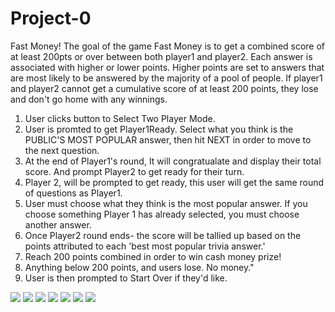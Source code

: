 # Project-0
Fast Money!
The goal of the game Fast Money is to get a combined score of at least 200pts or over between both player1 and player2. Each answer is associated with higher or lower points. Higher points are set to answers that are most likely to be answered by the majority of a pool of people. If player1 and player2 cannot get a cumulative score of at least 200 points, they lose and don't go home with any winnings. 

1. User clicks button to Select Two Player Mode.
2. User is promted to get Player1Ready. Select what you think is the PUBLIC'S MOST POPULAR answer, then hit NEXT in order to move to the next question. 
3. At the end of Player1's round, It will congratualate and display their total score. And prompt Player2 to get ready for their turn.
4. Player 2, will be prompted to get ready, this user will get the same round of questions as Player1.
5. User must choose what they think is the most popular answer. If you choose something Player 1 has already selected, you must choose another answer.  
6. Once Player2 round ends- the score will be tallied up based on the points attributed to each 'best most popular trivia answer.' 
7. Reach 200 points combined in order to win cash money prize! 
8. Anything below 200 points, and users lose. No money."
9. User is then prompted to Start Over if they'd like.


<img src = "Project-0/Images/wire-frame-1.jpg"></img>
<img src = "Project-0-Fast-Money/wire-frame-2.jpg"></img>
<img src = "Project-0-Fast-Money/wire-frame-3.jpg"></img>
<img src = "Project-0-Fast-Money/wire-frame-4.jpg"></img>
<img src = "Project-0-Fast-Money/wire-frame-5.jpg"></img>
<img src = "Project-0-Fast-Money/wire-frame-6.jpg"></img>
<img src = "Project-0-Fast-Money/wire-frame-7.jpg"></img>
